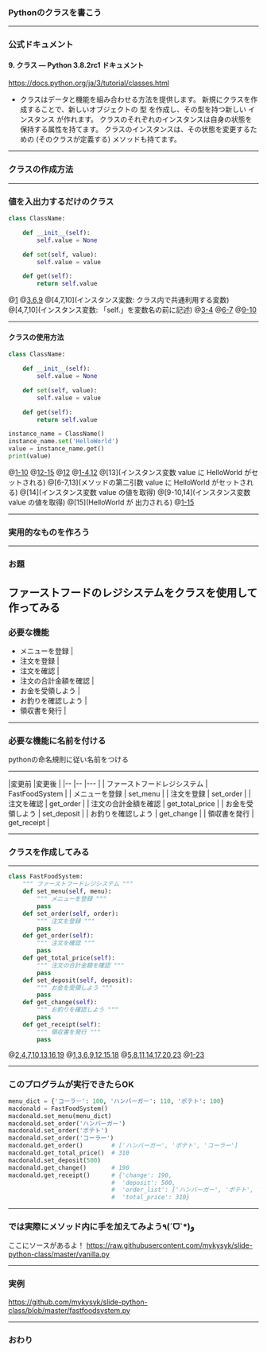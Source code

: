 ### Pythonのクラスを書こう

---

### 公式ドキュメント

#### 9. クラス — Python 3.8.2rc1 ドキュメント

https://docs.python.org/ja/3/tutorial/classes.html

- クラスはデータと機能を組み合わせる方法を提供します。 
新規にクラスを作成することで、新しいオブジェクトの 型 を作成し、その型を持つ新しい インスタンス が作れます。 
クラスのそれぞれのインスタンスは自身の状態を保持する属性を持てます。 
クラスのインスタンスは、その状態を変更するための (そのクラスが定義する) メソッドも持てます。

---

### クラスの作成方法

---

### 値を入出力するだけのクラス

```python
class ClassName:

    def __init__(self):
        self.value = None

    def set(self, value):
        self.value = value

    def get(self):
        return self.value
```

@[1](クラス名：「class」に続けてクラスの名前を記述)
@[3,6,9](メソッド：「def」に続けてメソッド名を記述、第一引数に必ずselfを記述)
@[4,7,10](インスタンス変数: クラス内で共通利用する変数)
@[4,7,10](インスタンス変数: 「self.」を変数名の前に記述)
@[3-4](コンストラクタ：クラスのインスタンスが生成された際に呼び出される)
@[6-7](インスタンス変数に値をセットするメソッド)
@[9-10](インスタンス変数から値を取得するメソッド)

---

#### クラスの使用方法

```python
class ClassName:

    def __init__(self):
        self.value = None

    def set(self, value):
        self.value = value

    def get(self):
        return self.value

instance_name = ClassName()
instance_name.set('HelloWorld')
value = instance_name.get()
print(value)
```
@[1-10](先ほど作成したクラス)
@[12-15](クラスを呼び出して使う側)
@[12](クラスのインスタンスを生成)
@[1-4,12](クラスのインスタンスを生成)
@[13](インスタンス変数 value に HelloWorld がセットされる)
@[6-7,13](メソッドの第二引数 value に HelloWorld がセットされる)
@[14](インスタンス変数 value の値を取得)
@[9-10,14](インスタンス変数 value の値を取得)
@[15](HelloWorld が 出力される)
@[1-15]()

---

### 実用的なものを作ろう

---

### お題

ファーストフードのレジシステムをクラスを使用して作ってみる
---

### 必要な機能

- メニューを登録 |
- 注文を登録 |
- 注文を確認 |
- 注文の合計金額を確認 |
- お金を受領しよう |
- お釣りを確認しよう |
- 領収書を発行 |

---

### 必要な機能に名前を付ける

pythonの命名規則に従い名前をつける

---

|変更前                |変更後 |
|--                   |-- |--- |
| ファーストフードレジシステム | FastFoodSystem | 
| メニューを登録          | set_menu |
| 注文を登録            | set_order |
| 注文を確認            | get_order |
| 注文の合計金額を確認    | get_total_price |
| お金を受領しよう        | set_deposit |
| お釣りを確認しよう       | get_change |
| 領収書を発行          | get_receipt |

---

### クラスを作成してみる

---

```python
class FastFoodSystem:
    """ ファーストフードレジシステム """
    def set_menu(self, menu):
        """ メニューを登録 """
        pass
    def set_order(self, order):
        """ 注文を登録 """
        pass
    def get_order(self):
        """ 注文を確認 """
        pass
    def get_total_price(self):
        """ 注文の合計金額を確認 """
        pass
    def set_deposit(self, deposit):
        """ お金を受領しよう """
        pass
    def get_change(self):
        """ お釣りを確認しよう """
        pass
    def get_receipt(self):
        """ 領収書を発行 """
        pass
```
@[2,4,7,10,13,16,19](日本語名はコメントに利用)
@[1,3,6,9,12,15,18](英語名はクラス名とメソッドに利用)
@[5,8,11,14,17,20,23](pass:コードとしては何も実行したくない場合のプレースホルダ)
@[1-23](これだけでなにもしないクラスができちゃう)

---

### このプログラムが実行できたらOK

```python
menu_dict = {'コーラー': 100, 'ハンバーガー': 110, 'ポテト': 100}
macdonald = FastFoodSystem()
macdonald.set_menu(menu_dict)
macdonald.set_order('ハンバーガー')
macdonald.set_order('ポテト')
macdonald.set_order('コーラー')
macdonald.get_order()        # ['ハンバーガー', 'ポテト', 'コーラー']
macdonald.get_total_price()  # 310
macdonald.set_deposit(500)
macdonald.get_change()       # 190
macdonald.get_receipt()      # {'change': 190,
                             #  'deposit': 500,
                             #  'order_list': ['ハンバーガー', 'ポテト', 'コーラー'],
                             #  'total_price': 310}
```

---

### では実際にメソッド内に手を加えてみよう٩(ˊᗜˋ*)و 

ここにソースがあるよ！
https://raw.githubusercontent.com/mykysyk/slide-python-class/master/vanilla.py 

---

### 実例

https://github.com/mykysyk/slide-python-class/blob/master/fastfoodsystem.py

---

### おわり
